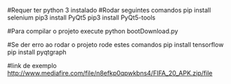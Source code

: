 #Requer ter python 3 instalado
#Rodar seguintes comandos
	pip install  selenium
	pip3 install PyQt5
	pip3 install PyQt5-tools

#Para compilar o projeto execute
python bootDownload.py

#Se der erro ao rodar o projeto rode estes comandos 
pip install tensorflow
pip install pyqtgraph

#link de exemplo
http://www.mediafire.com/file/n8efkp0qpwkbns4/FIFA_20_APK.zip/file
